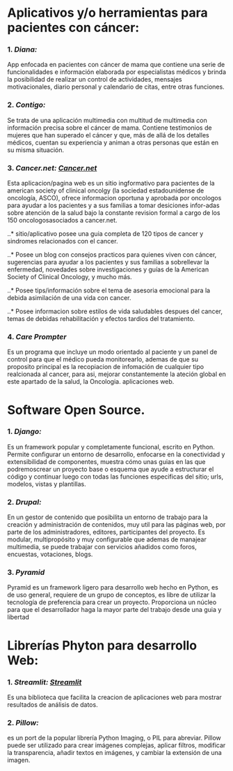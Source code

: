# Aplicativos y/o herramientas para pacientes con cáncer:

### 1. *Diana:*

App enfocada en pacientes con cáncer de mama que contiene una serie de funcionalidades e información elaborada
por especialistas médicos y brinda la posibilidad de realizar un control de actividades, mensajes motivacionales,
diario personal y calendario de citas, entre otras funciones.

### 2. *Contigo:*

Se trata de una aplicación multimedia con multitud de multimedia con información precisa sobre el cáncer de mama.
Contiene testimonios de mujeres que han superado el cáncer y que, más de allá de los detalles médicos, cuentan su
experiencia y animan a otras personas que están en su misma situación.

### 3. *Cancer.net: [Cancer.net](https://www.cancer.net/ "Cancer.Net")*

Esta aplicacion/pagina web es un sitio ingformativo para pacientes de la american society of clinical oncolgy (la
sociedad estadounidense de oncología, ASCO), ofrece informacion oportuna y aprobada por oncologos para ayudar a los 
pacientes y a sus familias a tomar desiciones infor-adas sobre atención de la salud bajo la constante revision 
formal a cargo de los 150 oncologosasociados a cancer.net.

..* sitio/aplicativo posee una guia completa de 120 tipos de cancer y sindromes relacionados con el cancer.

..* Posee un blog con consejos practicos  para quienes viven con cáncer, sugerencias para ayudar a los pacientes
y sus familias a sobrellevar la enfermedad, novedades sobre investigaciones y guías de la American Society of 
Clinical Oncology, y mucho más.

..* Posee tips/información sobre el tema de asesoria emocional para la debida asimilación de una vida con cancer.

..* Posee informacion sobre estilos de vida saludables despues del cancer, temas de debidas rehabilitación y efectos
tardios del tratamiento.

### 4. *Care Prompter*
Es un programa que incluye un modo orientado al paciente y un panel de control para que el médico pueda monitorearlo, 
ademas de que su proposito principal es la recopiacion de infomación de cualquier tipo realcionada al cancer, para asi,
mejorar constantemente la ateción global en este apartado de la salud, la Oncologia. aplicaciones web.

# Software Open Source.

### 1. *Django:* 
Es un framework popular y completamente funcional, escrito en Python. Permite configurar un entorno de desarrollo,
enfocarse en  la conectividad y extensibilidad de componentes, muestra cómo unas guias en las que podremoscrear un
proyecto base o esquema que ayude a estructurar el código y continuar luego con todas las funciones especificas del
sitio; urls, modelos, vistas y plantillas.

### 2. *Drupal:*
En un gestor de contenido que posibilita un entorno de trabajo para la creación y administración de contenidos,
muy util para las páginas web, por parte de los administradores, editores, participantes del proyecto. Es modular,
multipropósito y muy configurable  que ademas de manajear multimedia, se puede trabajar con servicios añadidos como
foros, encuestas, votaciones, blogs.
### 3. *Pyramid*

Pyramid es un framework ligero para desarrollo web hecho en Python, es de uso general, requiere de un grupo de conceptos,
es libre de utilizar la tecnología de  preferencia para crear un proyecto.
Proporciona un núcleo para que el desarrollador haga la mayor parte del trabajo desde una guia y libertad

# Librerías Phyton para desarrollo Web:

### 1. *Streamlit: [Streamlit](https://streamlit.io/ "StreamLit")*

Es una biblioteca que facilita la creacion de aplicaciones web para mostrar resultados de análisis 
de datos.

### 2. *Pillow:*

es un port de la popular librería Python Imaging, o PIL para abreviar. Pillow puede ser utilizado 
para crear imágenes complejas, aplicar filtros, modificar la transparencia, añadir textos en imágenes, y
cambiar la extensión de una imagen.




